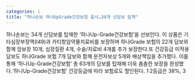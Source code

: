 ```yaml
---
categories: i
title: "하나손보 하나UpGrade건강보험 출시…34개 신담보 탑재"
---
```

하나손보는 34개 신담보를 탑재한 ‘하나Up-Grade건강보험’을 선보인다. 이 상품은 기타심장부정맥(I49)과 카티항암약물치료비를 보장하며 하나Grade 보험의 22개 담보와 함께 암보장 10개, 심장질환 4개, 수술/치료비 4개를 추가 보장한다.또 건강등급 미적용담보도 하나Grade 보험 7개 담보와 함께 운전자보상 5개와 배상책임을 추가했다. 이를 통해 ‘하나Up-Grade건강보험’ 총 63개의 담보를 탑재해 더욱 촘촘한 보장을 완성했다.‘하나Up-Grade건강보험’ 건강등급에 따라 보험료도 할인된다. 1·2등급은 38%, 3